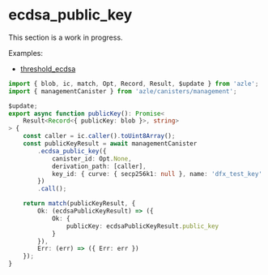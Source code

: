 # ecdsa_public_key

This section is a work in progress.

Examples:

-   [threshold_ecdsa](https://github.com/demergent-labs/azle/tree/main/examples/motoko_examples/threshold_ecdsa)

```typescript
import { blob, ic, match, Opt, Record, Result, $update } from 'azle';
import { managementCanister } from 'azle/canisters/management';

$update;
export async function publicKey(): Promise<
    Result<Record<{ publicKey: blob }>, string>
> {
    const caller = ic.caller().toUint8Array();
    const publicKeyResult = await managementCanister
        .ecdsa_public_key({
            canister_id: Opt.None,
            derivation_path: [caller],
            key_id: { curve: { secp256k1: null }, name: 'dfx_test_key' }
        })
        .call();

    return match(publicKeyResult, {
        Ok: (ecdsaPublicKeyResult) => ({
            Ok: {
                publicKey: ecdsaPublicKeyResult.public_key
            }
        }),
        Err: (err) => ({ Err: err })
    });
}
```
